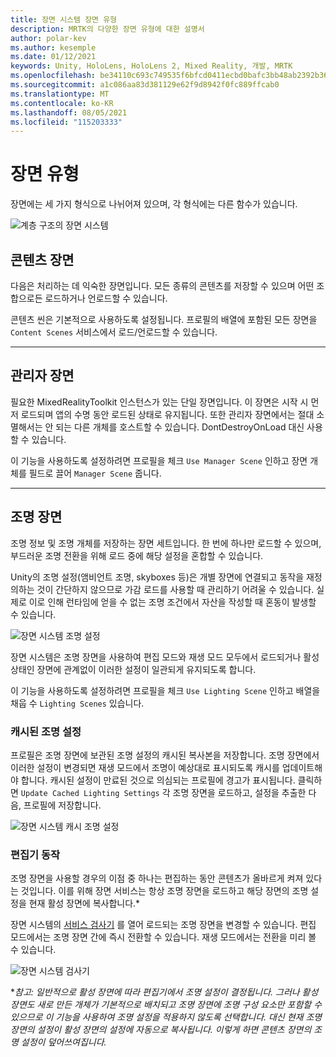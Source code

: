 ```yaml
---
title: 장면 시스템 장면 유형
description: MRTK의 다양한 장면 유형에 대한 설명서
author: polar-kev
ms.author: kesemple
ms.date: 01/12/2021
keywords: Unity, HoloLens, HoloLens 2, Mixed Reality, 개발, MRTK
ms.openlocfilehash: be34110c693c749535f6bfcd0411ecbd0bafc3bb48ab2392b3635c2e86a4dfb1
ms.sourcegitcommit: a1c086aa83d381129e62f9d8942f0fc889ffcab0
ms.translationtype: MT
ms.contentlocale: ko-KR
ms.lasthandoff: 08/05/2021
ms.locfileid: "115203333"
---
```

# <a name="scene-types"></a>장면 유형

장면에는 세 가지 형식으로 나뉘어져 있으며, 각 형식에는 다른 함수가 있습니다.

![계층 구조의 장면 시스템](../images/scene-system/MRTK_SceneSystemEditorSceneHierarchy.PNG)

## <a name="content-scenes"></a>콘텐츠 장면

다음은 처리하는 데 익숙한 장면입니다. 모든 종류의 콘텐츠를 저장할 수 있으며 어떤 조합으로든 로드하거나 언로드할 수 있습니다.

콘텐츠 씬은 기본적으로 사용하도록 설정됩니다. 프로필의 배열에 포함된 모든 장면을 `Content Scenes` 서비스에서 로드/언로드할 수 있습니다.

___

## <a name="manager-scenes"></a>관리자 장면

필요한 MixedRealityToolkit 인스턴스가 있는 단일 장면입니다. 이 장면은 시작 시 먼저 로드되며 앱의 수명 동안 로드된 상태로 유지됩니다. 또한 관리자 장면에서는 절대 소멸해서는 안 되는 다른 개체를 호스트할 수 있습니다. DontDestroyOnLoad 대신 사용할 수 있습니다.

이 기능을 사용하도록 설정하려면 프로필을 체크 `Use Manager Scene` 인하고 장면 개체를 필드로 끌어 `Manager Scene` 줍니다.

___

## <a name="lighting-scenes"></a>조명 장면

조명 정보 및 조명 개체를 저장하는 장면 세트입니다. 한 번에 하나만 로드할 수 있으며, 부드러운 조명 전환을 위해 로드 중에 해당 설정을 혼합할 수 있습니다.

Unity의 조명 설정(앰비언트 조명, skyboxes 등)은 개별 장면에 연결되고 동작을 재정의하는 것이 간단하지 않으므로 가감 로드를 사용할 때 관리하기 어려울 수 있습니다. 실제로 이로 인해 런타임에 얻을 수 없는 조명 조건에서 자산을 작성할 때 혼동이 발생할 수 있습니다.

![장면 시스템 조명 설정](../images/scene-system/MRTK_SceneSystemLightingSettings.PNG)

장면 시스템은 조명 장면을 사용하여 편집 모드와 재생 모드 모두에서 로드되거나 활성 상태인 장면에 관계없이 이러한 설정이 일관되게 유지되도록 합니다.

이 기능을 사용하도록 설정하려면 프로필을 체크 `Use Lighting Scene` 인하고 배열을 채웁 수 `Lighting Scenes` 있습니다.

### <a name="cached-lighting-settings"></a>캐시된 조명 설정

프로필은 조명 장면에 보관된 조명 설정의 캐시된 복사본을 저장합니다. 조명 장면에서 이러한 설정이 변경되면 재생 모드에서 조명이 예상대로 표시되도록 캐시를 업데이트해야 합니다. 캐시된 설정이 만료된 것으로 의심되는 프로필에 경고가 표시됩니다. 클릭하면 `Update Cached Lighting Settings` 각 조명 장면을 로드하고, 설정을 추출한 다음, 프로필에 저장합니다.

![장면 시스템 캐시 조명 설정](../images/scene-system/MRTK_SceneSystemCachedLightingSettings.PNG)

### <a name="editor-behavior"></a>편집기 동작

조명 장면을 사용할 경우의 이점 중 하나는 편집하는 동안 콘텐츠가 올바르게 켜져 있다는 것입니다. 이를 위해 장면 서비스는 항상 조명 장면을 로드하고 해당 장면의 조명 설정을 현재 활성 장면에 복사합니다.\*

장면 시스템의 [서비스 검사기](../../configuration/mixed-reality-configuration-guide.md#editor-utilities) 를 열어 로드되는 조명 장면을 변경할 수 있습니다. 편집 모드에서는 조명 장면 간에 즉시 전환할 수 있습니다. 재생 모드에서는 전환을 미리 볼 수 있습니다.

![장면 시스템 검사기](../images/scene-system/MRTK_SceneSystemServiceInspector.PNG)

\**참고: 일반적으로 활성 장면에 따라 편집기에서 조명 설정이 결정됩니다. 그러나 활성 장면도 새로 만든 개체가 기본적으로 배치되고 조명 장면에 조명 구성 요소만 포함할 수 있으므로 이 기능을 사용하여 조명 설정을 적용하지 않도록 선택합니다. 대신 현재 조명 장면의 설정이 활성 장면의 설정에 자동으로 복사됩니다. 이렇게 하면 콘텐츠 장면의 조명 설정이 덮어쓰여집니다.*
